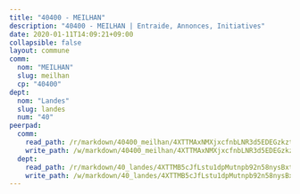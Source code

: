 ```yaml
---
title: "40400 - MEILHAN"
description: "40400 - MEILHAN | Entraide, Annonces, Initiatives"
date: 2020-01-11T14:09:21+09:00
collapsible: false
layout: commune
comm:
  nom: "MEILHAN"
  slug: meilhan
  cp: "40400"
dept:
  nom: "Landes"
  slug: landes
  num: "40"
peerpad:
  comm:
    read_path: /r/markdown/40400_meilhan/4XTTMAxNMXjxcfnbLNR3d5EDEGzkztFHHS2gmr4Puaoif4XMr
    write_path: /w/markdown/40400_meilhan/4XTTMAxNMXjxcfnbLNR3d5EDEGzkztFHHS2gmr4Puaoif4XMr-K3TgTsjq8sb6ATuczSY96pn6k85fQ4gZ9heSHjCcVgNkyKuLGCuz7NQeGNofsULBr7RZ8Qm7C2G5NYptniCNU55zVYsksU18m4ekNfpKaAZZKtvrSUoXHdJtSUTUEjBZ1krpCgbr
  dept:
    read_path: /r/markdown/40_landes/4XTTMB5cJfLstu1dpMutnpb92n58nysBxt2LvNHp8iFa2he7h
    write_path: /w/markdown/40_landes/4XTTMB5cJfLstu1dpMutnpb92n58nysBxt2LvNHp8iFa2he7h-K3TgUvrqNj5GqBsxRXbDQxXTucun7uHSVZWT5C8CgQNaESTTE4cfR63JCubPGiKkKruc9dwpRJsb8aWPbJoGCdC5JVr33cPSqpb1rkjpoPrBPEdrj3zMya2yHWSYgr5GG1nyDstK
---
```


